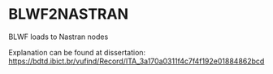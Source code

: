 # BLWF2NASTRAN
BLWF loads to Nastran nodes

Explanation can be found at dissertation: https://bdtd.ibict.br/vufind/Record/ITA_3a170a0311f4c7f4f192e01884862bcd
